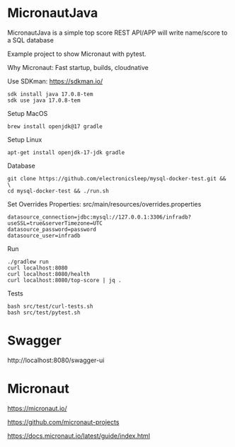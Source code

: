 # MicronautJava

MicronautJava is a simple top score REST API/APP will write name/score to a SQL database

Example project to show Micronaut with pytest.

Why Micronaut: Fast startup, builds, cloudnative

Use SDKman: https://sdkman.io/
```
sdk install java 17.0.8-tem
sdk use java 17.0.8-tem
```

Setup MacOS
```
brew install openjdk@17 gradle
```

Setup Linux
```
apt-get install openjdk-17-jdk gradle
```

Database
```
git clone https://github.com/electronicsleep/mysql-docker-test.git && \
cd mysql-docker-test && ./run.sh
```

Set Overrides Properties: src/main/resources/overrides.properties

```
datasource_connection=jdbc:mysql://127.0.0.1:3306/infradb?useSSL=true&serverTimezone=UTC
datasource_password=password
datasource_user=infradb
```

Run
```
./gradlew run
curl localhost:8080
curl localhost:8080/health
curl localhost:8080/top-score | jq .
```

Tests
```
bash src/test/curl-tests.sh
bash src/test/pytest.sh
```

# Swagger

http://localhost:8080/swagger-ui

# Micronaut

https://micronaut.io/

https://github.com/micronaut-projects

https://docs.micronaut.io/latest/guide/index.html
